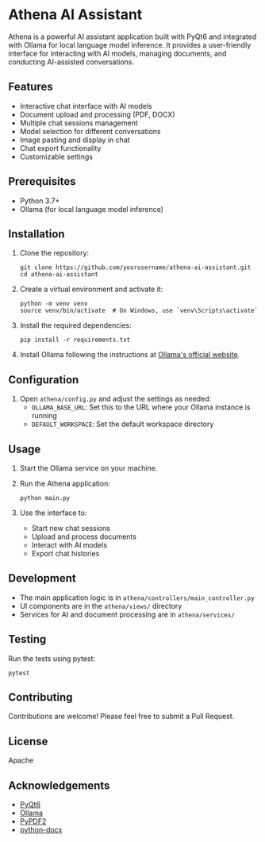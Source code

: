 # Athena AI Assistant

Athena is a powerful AI assistant application built with PyQt6 and integrated with Ollama for local language model inference. It provides a user-friendly interface for interacting with AI models, managing documents, and conducting AI-assisted conversations.

## Features

- Interactive chat interface with AI models
- Document upload and processing (PDF, DOCX)
- Multiple chat sessions management
- Model selection for different conversations
- Image pasting and display in chat
- Chat export functionality
- Customizable settings

## Prerequisites

- Python 3.7+
- Ollama (for local language model inference)

## Installation

1. Clone the repository:
   ```
   git clone https://github.com/yourusername/athena-ai-assistant.git
   cd athena-ai-assistant
   ```

2. Create a virtual environment and activate it:
   ```
   python -m venv venv
   source venv/bin/activate  # On Windows, use `venv\Scripts\activate`
   ```

3. Install the required dependencies:
   ```
   pip install -r requirements.txt
   ```

4. Install Ollama following the instructions at [Ollama's official website](https://ollama.ai/).

## Configuration

1. Open `athena/config.py` and adjust the settings as needed:
   - `OLLAMA_BASE_URL`: Set this to the URL where your Ollama instance is running
   - `DEFAULT_WORKSPACE`: Set the default workspace directory

## Usage

1. Start the Ollama service on your machine.

2. Run the Athena application:
   ```
   python main.py
   ```

3. Use the interface to:
   - Start new chat sessions
   - Upload and process documents
   - Interact with AI models
   - Export chat histories

## Development

- The main application logic is in `athena/controllers/main_controller.py`
- UI components are in the `athena/views/` directory
- Services for AI and document processing are in `athena/services/`

## Testing

Run the tests using pytest:
```
pytest
```

## Contributing

Contributions are welcome! Please feel free to submit a Pull Request.

## License

Apache

## Acknowledgements

- [PyQt6](https://www.riverbankcomputing.com/software/pyqt/)
- [Ollama](https://ollama.ai/)
- [PyPDF2](https://pypdf2.readthedocs.io/)
- [python-docx](https://python-docx.readthedocs.io/)
